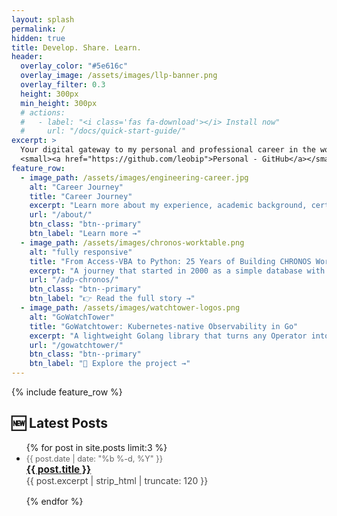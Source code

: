 ```yaml
---
layout: splash
permalink: /
hidden: true
title: Develop. Share. Learn.
header:
  overlay_color: "#5e616c"
  overlay_image: /assets/images/llp-banner.png
  overlay_filter: 0.3
  height: 300px
  min_height: 300px
  # actions:
  #   - label: "<i class='fas fa-download'></i> Install now"
  #     url: "/docs/quick-start-guide/"
excerpt: >
  Your digital gateway to my personal and professional career in the world of technology.<br />
  <small><a href="https://github.com/leobip">Personal - GitHub</a></small>
feature_row:
  - image_path: /assets/images/engineering-career.jpg
    alt: "Career Journey"
    title: "Career Journey"
    excerpt: "Learn more about my experience, academic background, certifications, and projects that have shaped my career in technology."
    url: "/about/"
    btn_class: "btn--primary"
    btn_label: "Learn more →"
  - image_path: /assets/images/chronos-worktable.png
    alt: "fully responsive"
    title: "From Access-VBA to Python: 25 Years of Building CHRONOS Workforce Control System for the Oil Industry"
    excerpt: "A journey that started in 2000 as a simple database with SQL queries to track work hours in Venezuela’s oil industry. It grew into a professional application used by 8,000+ workers across 80+ companies, and in 2025, it’s being reborn with modern tools like Python, Flet, and SQLite.."
    url: "/adp-chronos/"
    btn_class: "btn--primary"
    btn_label: "👉 Read the full story →"
  - image_path: /assets/images/watchtower-logos.png
    alt: "GoWatchTower"
    title: "GoWatchtower: Kubernetes-native Observability in Go"
    excerpt: "A lightweight Golang library that turns any Operator into a real-time observability tool. Collects cluster metrics from native /metrics endpoints, streams them via Kafka, and powers full dashboards with Prometheus & Grafana — portable, fast, and designed for modern cloud-native environments."
    url: "/gowatchtower/"
    btn_class: "btn--primary"
    btn_label: "🚀 Explore the project →"      
---
```


{% include feature_row %}

## 🆕 Latest Posts

<ul>
  {% for post in site.posts limit:3 %}
    <li style="margin-bottom: 1rem;">
      <span style="color: #666; font-size: 0.9em;">
        {{ post.date | date: "%b %-d, %Y" }}
      </span><br>
      <a href="{{ post.url | relative_url }}" style="font-weight: bold; font-size: 1.1em;">
        {{ post.title }}
      </a><br>
      <span style="color: #444;">
        {{ post.excerpt | strip_html | truncate: 120 }}
      </span>
    </li>
  {% endfor %}
</ul>
